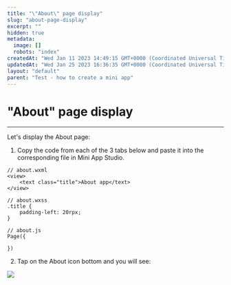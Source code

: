 ```yaml
---
title: "\"About\" page display"
slug: "about-page-display"
excerpt: ""
hidden: true
metadata: 
  image: []
  robots: "index"
createdAt: "Wed Jan 11 2023 14:49:15 GMT+0000 (Coordinated Universal Time)"
updatedAt: "Wed Jan 25 2023 16:36:35 GMT+0000 (Coordinated Universal Time)"
layout: "default"
parent: "Test - how to create a mini app"
---
```

# \"About\" page display 
*** 
Let's display the About page:

1. Copy the code from each of the 3 tabs below and paste it into the corresponding file in Mini App Studio.

```Text
// about.wxml
<view>
    <text class="title">About app</text>
</view>
```
```Text
// about.wxss
.title {
    padding-left: 20rpx;
}
```
```Text
// about.js
Page({

})
```

2. Tap on the About icon bottom and you will see:

![](https://files.readme.io/ee9cfe3-image.png)
